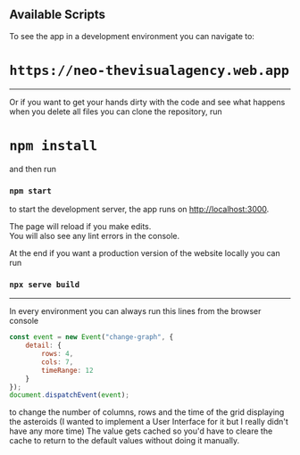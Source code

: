 ## Available Scripts

To see the app in a development environment you can navigate to: 
# `https://neo-thevisualagency.web.app`

---------------------------------------------------

Or if you want to get your hands dirty with the code and see what happens when you delete all files you can clone the repository, run 
# `npm install`
and then run
### `npm start`
to start the development server, the app runs on [http://localhost:3000](http://localhost:3000).

The page will reload if you make edits.\
You will also see any lint errors in the console.

At the end if you want a production version of the website locally you can run
### `npx serve build`

---------------------------------------------------

In every environment you can always run this lines from the browser console

```javascript
const event = new Event("change-graph", {
    detail: {
        rows: 4,
        cols: 7,
        timeRange: 12
    }
});
document.dispatchEvent(event);
```

to change the number of columns, rows and the time of the grid displaying the asteroids (I wanted to implement a User Interface for it but I really didn't have any more time)
The value gets cached so you'd have to cleare the cache to return to the default values without doing it manually.
